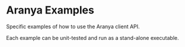 # Aranya Examples

Specific examples of how to use the Aranya client API.

Each example can be unit-tested and run as a stand-alone executable.

